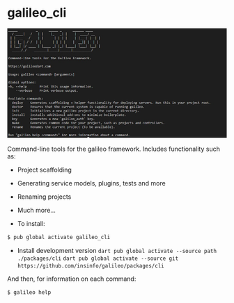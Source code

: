 # galileo_cli

![Screenshot of Terminal](screenshots/screenshot.jpg)

Command-line tools for the galileo framework.
Includes functionality such as:
* Project scaffolding
* Generating service models, plugins, tests and more
* Renaming projects
* Much more...

* To install:

```bash
$ pub global activate galileo_cli
```

* Install development version
`dart pub global activate --source path ./packages/cli`
`dart pub global activate --source git https://github.com/insinfo/galileo/packages/cli`

And then, for information on each command:

```bash
$ galileo help
```
